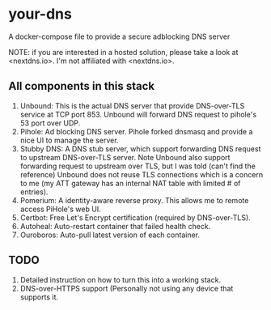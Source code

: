 # your-dns
A docker-compose file to provide a secure adblocking DNS server

NOTE: if you are interested in a hosted solution, please take a look at
<nextdns.io>. I'm not affiliated with <nextdns.io>.

## All components in this stack

1. Unbound: This is the actual DNS server that provide DNS-over-TLS
   service at TCP port 853. Unbound will forward DNS request to pihole's
   53 port over UDP.
2. Pihole: Ad blocking DNS server. Pihole forked dnsmasq and provide a
   nice UI to manage the server.
3. Stubby DNS: A DNS stub server, which support forwarding DNS request
   to upstream DNS-over-TLS server. Note Unbound also support forwarding
   request to upstream over TLS, but I was told (can't find the
   reference) Unbound does not reuse TLS connections which is a concern
   to me (my ATT gateway has an internal NAT table with limited # of
   entries).
4. Pomerium: A identity-aware reverse proxy. This allows me to remote
   access PiHole's web UI.
5. Certbot: Free Let's Encrypt certification (required by DNS-over-TLS).
6. Autoheal: Auto-restart container that failed health check.
7. Ouroboros: Auto-pull latest version of each container.

## TODO

1. Detailed instruction on how to turn this into a working stack.
2. DNS-over-HTTPS support (Personally not using any device that supports
   it.
